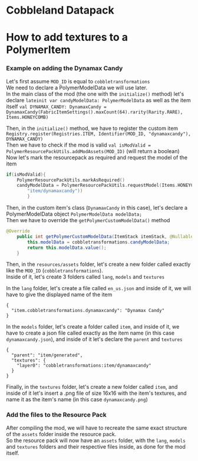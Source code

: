 # Cobbleland Datapack

 # How to add textures to a PolymerItem
 
### Example on adding the Dynamax Candy
Let's first assume `MOD_ID` is equal to `cobbletransformations`<br>
We need to declare a PolymerModelData we will use later.<br>
In the main class of the mod (the one with the `initialize()` method) let's declare 
`lateinit var candyModelData: PolymerModelData` as well as the item itself 
`val DYNAMAX_CANDY: DynamaxCandy = DynamaxCandy(FabricItemSettings().maxCount(64).rarity(Rarity.RARE), Items.HONEYCOMB)`

Then, in the `initialize()` method, we have to register the custom item 
`Registry.register(Registries.ITEM, Identifier(MOD_ID, "dynamaxcandy"), DYNAMAX_CANDY)`<br>
Then we have to check if the mod is valid `val isModValid = PolymerResourcePackUtils.addModAssets(MOD_ID)` (will return a boolean)
<br>Now let's mark the resourcepack as required and request the model of the item
```kotlin
if(isModValid){
    PolymerResourcePackUtils.markAsRequired()
    candyModelData = PolymerResourcePackUtils.requestModel(Items.HONEYCOMB, Identifier(MOD_ID, 
        "item/dynamaxcandy"))
        }
```

Then, in the custom item's class (`DynamaxCandy` in this case), let's declare a PolymerModelData object `PolymerModelData modelData;`
<br>Then we have to override the `getPolymerCustomModelData()` method
```java
@Override
    public int getPolymerCustomModelData(ItemStack itemStack, @Nullable ServerPlayerEntity player){
        this.modelData = cobbletransformations.candyModelData;
        return this.modelData.value();
    }
```

Then, in the `resources/assets` folder, let's create a new folder called exactly like the `MOD_ID` (`cobbletransformations`).
<br>Inside of it, let's create 3 folders called `lang`, `models` and `textures`

In the `lang` folder, let's create a file called `en_us.json` and inside of it, we will have to give the displayed name of the item
```json5
{
  "item.cobbletransformations.dynamaxcandy": "Dynamax Candy"
}
```

In the `models` folder, let's create a folder called `item`, and inside of it, we have to create a json file called 
exactly as the item name
(in this case `dynamaxcandy.json`), and inside of it let's declare the `parent` and `textures`
```json5
{
  "parent": "item/generated",
  "textures": {
    "layer0": "cobbletransformations:item/dynamaxcandy"
  }
}
```

Finally, in the `textures` folder, let's create a new folder called `item`, and inside of it let's insert a .png file 
of size 16x16 with the item's textures, and name it as the item's name (in this case `dynamaxcandy.png`)


### Add the files to the Resource Pack
After compiling the mod, we will have to recreate the same exact structure of the `assets` folder inside the resource pack.
<br>So the resource pack will now have an `assets` folder, with the `lang`, `models` and `textures` 
folders and their respective files inside, as done for the mod itself.